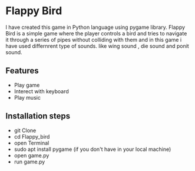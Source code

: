 
# Flappy Bird

I have created this game in Python language using pygame library. Flappy Bird is a simple game where the player controls a bird and tries to navigate it through a series of pipes without colliding with them and in this game i have used differnrent type of sounds. like wing sound , die sound and ponit sound.

## Features
- Play game
- Interect with keyboard
- Play music

## Installation steps
- git Clone
- cd Flappy_bird
- open Terminal
- sudo apt install pygame (if you don't have in your local machine)
- open game.py
- run game.py
